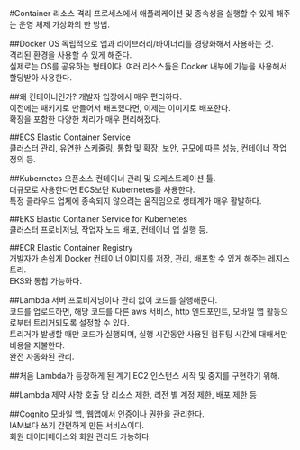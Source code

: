 #Container
리소스 격리 프로세스에서 애플리케이션 및 종속성을 실행할 수 있게 해주는 운영 체제 가상화의 한 방법.  

##Docker
OS 독립적으로 앱과 라이브러리/바이너리를 경량화해서 사용하는 것.  
격리된 환경을 사용할 수 있게 해준다.  
실제로는 OS를 공유하는 형태이다. 여러 리소스들은 Docker 내부에 기능을 사용해서 할당받아 사용한다.  

##왜 컨테이너인가?
개발자 입장에서 매우 편리하다.  
이전에는 패키지로 만들어서 배포했다면, 이제는 이미지로 배포한다.  
확장을 포함한 다양한 처리가 매우 편리해졌다.  

##ECS
Elastic Container Service  
클러스터 관리, 유연한 스케줄링, 통합 및 확장, 보안, 규모에 따른 성능, 컨테이너 작업 정의 등.  

##Kubernetes
오픈소스 컨테이너 관리 및 오케스트레이션 툴.  
대규모로 사용한다면 ECS보단 Kubernetes를 사용한다.  
특정 클라우드 업체에 종속되지 않으려는 움직임으로 생태계가 매우 활발하다.  

##EKS
Elastic Container Service for Kubernetes  
클러스터 프로비저닝, 작업자 노드 배포, 컨테이너 앱 실행 등.  

##ECR
Elastic Container Registry  
개발자가 손쉽게 Docker 컨테이너 이미지를 저장, 관리, 배포할 수 있게 해주는 레지스트리.  
EKS와 통합 가능하다.  

##Lambda
서버 프로비저닝이나 관리 없이 코드를 실행해준다.  
코드를 업로드하면, 해당 코드를 다른 aws 서비스, http 엔드포인트, 모바일 앱 활동으로부터 트리거되도록 설정할 수 있다.  
트리거가 발생할 때만 코드가 실행되며, 실행 시간동안 사용된 컴퓨팅 시간에 대해서만 비용을 지불한다.  
완전 자동화된 관리.  


##처음 Lambda가 등장하게 된 계기
EC2 인스턴스 시작 및 중지를 구현하기 위해.

##Lambda 제약 사항
호출 당 리소스 제한, 리전 별 계정 제한, 배포 제한 등

##Cognito
모바일 앱, 웹앱에서 인증이나 권한을 관리한다.  
IAM보다 쓰기 간편하게 만든 서비스이다.  
회원 데이터베이스와 회원 관리도 가능하다.
